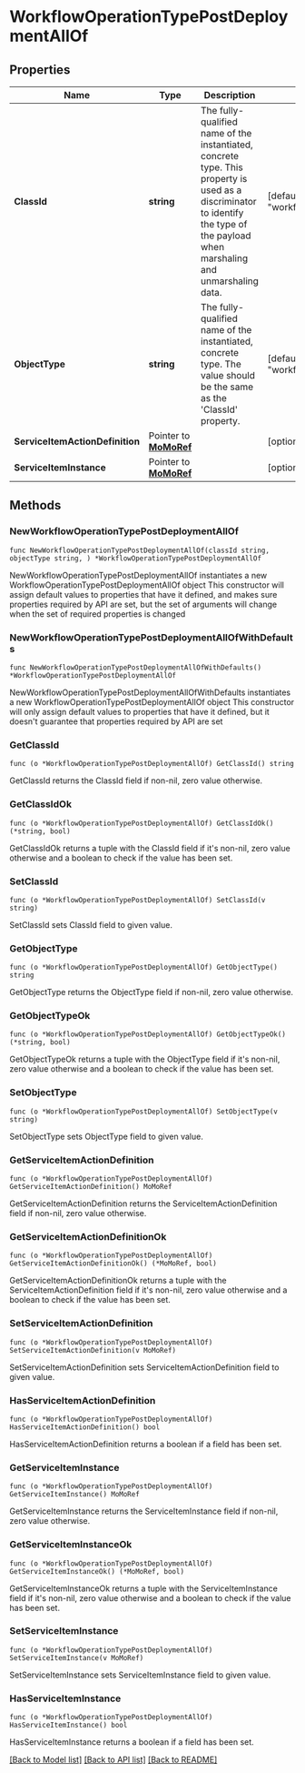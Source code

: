 # WorkflowOperationTypePostDeploymentAllOf

## Properties

Name | Type | Description | Notes
------------ | ------------- | ------------- | -------------
**ClassId** | **string** | The fully-qualified name of the instantiated, concrete type. This property is used as a discriminator to identify the type of the payload when marshaling and unmarshaling data. | [default to "workflow.OperationTypePostDeployment"]
**ObjectType** | **string** | The fully-qualified name of the instantiated, concrete type. The value should be the same as the &#39;ClassId&#39; property. | [default to "workflow.OperationTypePostDeployment"]
**ServiceItemActionDefinition** | Pointer to [**MoMoRef**](MoMoRef.md) |  | [optional] 
**ServiceItemInstance** | Pointer to [**MoMoRef**](MoMoRef.md) |  | [optional] 

## Methods

### NewWorkflowOperationTypePostDeploymentAllOf

`func NewWorkflowOperationTypePostDeploymentAllOf(classId string, objectType string, ) *WorkflowOperationTypePostDeploymentAllOf`

NewWorkflowOperationTypePostDeploymentAllOf instantiates a new WorkflowOperationTypePostDeploymentAllOf object
This constructor will assign default values to properties that have it defined,
and makes sure properties required by API are set, but the set of arguments
will change when the set of required properties is changed

### NewWorkflowOperationTypePostDeploymentAllOfWithDefaults

`func NewWorkflowOperationTypePostDeploymentAllOfWithDefaults() *WorkflowOperationTypePostDeploymentAllOf`

NewWorkflowOperationTypePostDeploymentAllOfWithDefaults instantiates a new WorkflowOperationTypePostDeploymentAllOf object
This constructor will only assign default values to properties that have it defined,
but it doesn't guarantee that properties required by API are set

### GetClassId

`func (o *WorkflowOperationTypePostDeploymentAllOf) GetClassId() string`

GetClassId returns the ClassId field if non-nil, zero value otherwise.

### GetClassIdOk

`func (o *WorkflowOperationTypePostDeploymentAllOf) GetClassIdOk() (*string, bool)`

GetClassIdOk returns a tuple with the ClassId field if it's non-nil, zero value otherwise
and a boolean to check if the value has been set.

### SetClassId

`func (o *WorkflowOperationTypePostDeploymentAllOf) SetClassId(v string)`

SetClassId sets ClassId field to given value.


### GetObjectType

`func (o *WorkflowOperationTypePostDeploymentAllOf) GetObjectType() string`

GetObjectType returns the ObjectType field if non-nil, zero value otherwise.

### GetObjectTypeOk

`func (o *WorkflowOperationTypePostDeploymentAllOf) GetObjectTypeOk() (*string, bool)`

GetObjectTypeOk returns a tuple with the ObjectType field if it's non-nil, zero value otherwise
and a boolean to check if the value has been set.

### SetObjectType

`func (o *WorkflowOperationTypePostDeploymentAllOf) SetObjectType(v string)`

SetObjectType sets ObjectType field to given value.


### GetServiceItemActionDefinition

`func (o *WorkflowOperationTypePostDeploymentAllOf) GetServiceItemActionDefinition() MoMoRef`

GetServiceItemActionDefinition returns the ServiceItemActionDefinition field if non-nil, zero value otherwise.

### GetServiceItemActionDefinitionOk

`func (o *WorkflowOperationTypePostDeploymentAllOf) GetServiceItemActionDefinitionOk() (*MoMoRef, bool)`

GetServiceItemActionDefinitionOk returns a tuple with the ServiceItemActionDefinition field if it's non-nil, zero value otherwise
and a boolean to check if the value has been set.

### SetServiceItemActionDefinition

`func (o *WorkflowOperationTypePostDeploymentAllOf) SetServiceItemActionDefinition(v MoMoRef)`

SetServiceItemActionDefinition sets ServiceItemActionDefinition field to given value.

### HasServiceItemActionDefinition

`func (o *WorkflowOperationTypePostDeploymentAllOf) HasServiceItemActionDefinition() bool`

HasServiceItemActionDefinition returns a boolean if a field has been set.

### GetServiceItemInstance

`func (o *WorkflowOperationTypePostDeploymentAllOf) GetServiceItemInstance() MoMoRef`

GetServiceItemInstance returns the ServiceItemInstance field if non-nil, zero value otherwise.

### GetServiceItemInstanceOk

`func (o *WorkflowOperationTypePostDeploymentAllOf) GetServiceItemInstanceOk() (*MoMoRef, bool)`

GetServiceItemInstanceOk returns a tuple with the ServiceItemInstance field if it's non-nil, zero value otherwise
and a boolean to check if the value has been set.

### SetServiceItemInstance

`func (o *WorkflowOperationTypePostDeploymentAllOf) SetServiceItemInstance(v MoMoRef)`

SetServiceItemInstance sets ServiceItemInstance field to given value.

### HasServiceItemInstance

`func (o *WorkflowOperationTypePostDeploymentAllOf) HasServiceItemInstance() bool`

HasServiceItemInstance returns a boolean if a field has been set.


[[Back to Model list]](../README.md#documentation-for-models) [[Back to API list]](../README.md#documentation-for-api-endpoints) [[Back to README]](../README.md)


